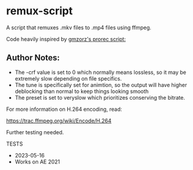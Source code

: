 # remux-script

A script that remuxes .mkv files to .mp4 files using ffmpeg.

Code heavily inspired by [gmzorz's prorec script:](https://github.com/gmzorz/prerecs)

## Author Notes:

-   The -crf value is set to 0 which normally means lossless, so it may be extremely slow depending on file specifics.
-   The tune is specifically set for animtion, so the output will have higher deblocking than normal to keep things looking smooth
-   The preset is set to veryslow which prioritizes conserving the bitrate.

For more information on H.264 encoding, read:

https://trac.ffmpeg.org/wiki/Encode/H.264

Further testing needed.

TESTS

-   2023-05-16
-   Works on AE 2021
